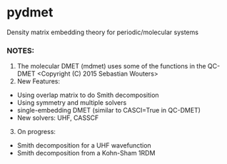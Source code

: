 # pydmet
Density matrix embedding theory for periodic/molecular systems

### NOTES:
1. The molecular DMET (mdmet) uses some of the functions in the QC-DMET <Copyright (C) 2015 Sebastian Wouters>
2. New Features:
- Using overlap matrix to do Smith decomposition
- Using symmetry and multiple solvers
- single-embedding DMET (similar to CASCI=True in QC-DMET)
- New solvers: UHF, CASSCF

3. On progress:
- Smith decomposition for a UHF wavefunction
- Smith decomposition from a Kohn-Sham 1RDM
